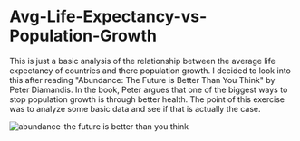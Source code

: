 # Avg-Life-Expectancy-vs-Population-Growth
This is just a basic analysis of the relationship between the average life expectancy of countries and there population growth. I decided to look into this after reading "Abundance: The Future is Better Than You Think" by Peter Diamandis. In the book, Peter argues that one of the biggest ways to stop population growth is through better health. The point of this exercise was to analyze some basic data and see if that is actually the case.


![abundance-the future is better than you think](https://user-images.githubusercontent.com/18235421/40284594-0740fb38-5c57-11e8-9b3d-a11fec9937ba.jpg)
